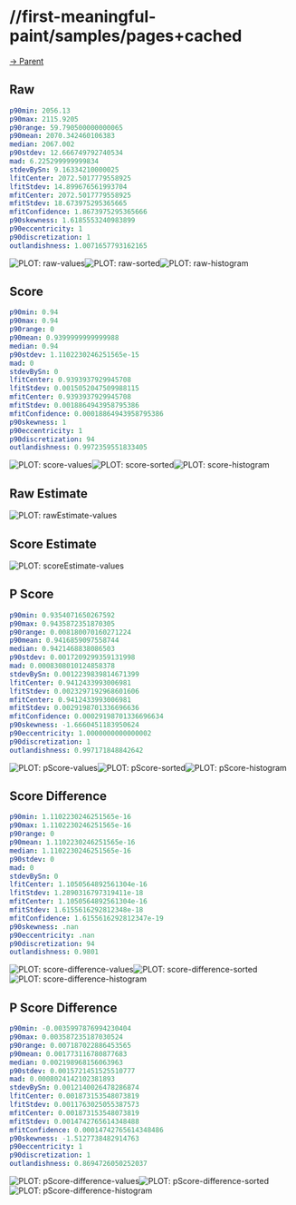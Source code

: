 
# //first-meaningful-paint/samples/pages+cached

[→ Parent](../..)


## Raw


```yaml
p90min: 2056.13
p90max: 2115.9205
p90range: 59.790500000000065
p90mean: 2070.342460106383
median: 2067.002
p90stdev: 12.666749792740534
mad: 6.225299999999834
stdevBySn: 9.16334210000025
lfitCenter: 2072.5017779558925
lfitStdev: 14.899676561993704
mfitCenter: 2072.5017779558925
mfitStdev: 18.673975295365665
mfitConfidence: 1.8673975295365666
p90skewness: 1.6185553240983899
p90eccentricity: 1
p90discretization: 1
outlandishness: 1.0071657793162165

```

![PLOT: raw-values](./raw/values.svg)![PLOT: raw-sorted](./raw/sorted.svg)![PLOT: raw-histogram](./raw/histogram.svg)
## Score


```yaml
p90min: 0.94
p90max: 0.94
p90range: 0
p90mean: 0.9399999999999988
median: 0.94
p90stdev: 1.1102230246251565e-15
mad: 0
stdevBySn: 0
lfitCenter: 0.9393937929945708
lfitStdev: 0.0015052047509988115
mfitCenter: 0.9393937929945708
mfitStdev: 0.0018864943958795386
mfitConfidence: 0.00018864943958795386
p90skewness: 1
p90eccentricity: 1
p90discretization: 94
outlandishness: 0.9972359551833405

```

![PLOT: score-values](./score/values.svg)![PLOT: score-sorted](./score/sorted.svg)![PLOT: score-histogram](./score/histogram.svg)
## Raw Estimate

![PLOT: rawEstimate-values](./rawEstimate/values.svg)
## Score Estimate

![PLOT: scoreEstimate-values](./scoreEstimate/values.svg)
## P Score


```yaml
p90min: 0.9354071650267592
p90max: 0.9435872351870305
p90range: 0.008180070160271224
p90mean: 0.9416859097558744
median: 0.9421468838086503
p90stdev: 0.0017209299359131998
mad: 0.0008308010124858378
stdevBySn: 0.0012239839814671399
lfitCenter: 0.9412433993006981
lfitStdev: 0.0023297192968601606
mfitCenter: 0.9412433993006981
mfitStdev: 0.0029198701336696636
mfitConfidence: 0.00029198701336696634
p90skewness: -1.6660451183950624
p90eccentricity: 1.0000000000000002
p90discretization: 1
outlandishness: 0.997171848842642

```

![PLOT: pScore-values](./pScore/values.svg)![PLOT: pScore-sorted](./pScore/sorted.svg)![PLOT: pScore-histogram](./pScore/histogram.svg)
## Score Difference


```yaml
p90min: 1.1102230246251565e-16
p90max: 1.1102230246251565e-16
p90range: 0
p90mean: 1.1102230246251565e-16
median: 1.1102230246251565e-16
p90stdev: 0
mad: 0
stdevBySn: 0
lfitCenter: 1.1050564892561304e-16
lfitStdev: 1.2890316797319411e-18
mfitCenter: 1.1050564892561304e-16
mfitStdev: 1.6155616292812348e-18
mfitConfidence: 1.6155616292812347e-19
p90skewness: .nan
p90eccentricity: .nan
p90discretization: 94
outlandishness: 0.9801

```

![PLOT: score-difference-values](./score-difference/values.svg)![PLOT: score-difference-sorted](./score-difference/sorted.svg)![PLOT: score-difference-histogram](./score-difference/histogram.svg)
## P Score Difference


```yaml
p90min: -0.0035997876994230404
p90max: 0.003587235187030524
p90range: 0.007187022886453565
p90mean: 0.001773116780877683
median: 0.002198968156063963
p90stdev: 0.0015721451525510777
mad: 0.0008024142102381893
stdevBySn: 0.0012140026478286874
lfitCenter: 0.001873153548073819
lfitStdev: 0.0011763025055387573
mfitCenter: 0.001873153548073819
mfitStdev: 0.0014742765614348488
mfitConfidence: 0.00014742765614348486
p90skewness: -1.5127738482914763
p90eccentricity: 1
p90discretization: 1
outlandishness: 0.8694726050252037

```

![PLOT: pScore-difference-values](./pScore-difference/values.svg)![PLOT: pScore-difference-sorted](./pScore-difference/sorted.svg)![PLOT: pScore-difference-histogram](./pScore-difference/histogram.svg)